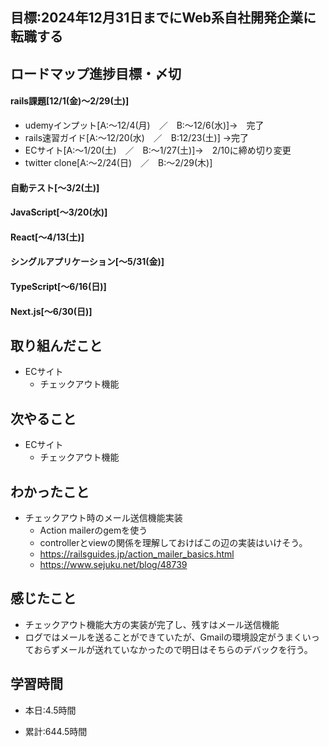 
## 目標:2024年12月31日までにWeb系自社開発企業に転職する

## ロードマップ進捗目標・〆切
#### rails課題[12/1(金)～2/29(土)]
* udemyインプット[A:～12/4(月)　／　B:～12/6(水)]→　完了
* rails速習ガイド[A:～12/20(水)　／　B:12/23(土)]
→完了
* ECサイト[A:～1/20(土)　／　B:～1/27(土)]→　2/10に締め切り変更
* twitter clone[A:～2/24(日)　／　B:～2/29(木)]

#### 自動テスト[～3/2(土)]
#### JavaScript[～3/20(水)]
#### React[～4/13(土)]
#### シングルアプリケーション[～5/31(金)]
#### TypeScript[～6/16(日)]
#### Next.js[～6/30(日)]


## 取り組んだこと
- ECサイト
  - チェックアウト機能


## 次やること
- ECサイト
  - チェックアウト機能
  
## わかったこと
* チェックアウト時のメール送信機能実装
  * Action mailerのgemを使う
  * controllerとviewの関係を理解しておけばこの辺の実装はいけそう。
  * https://railsguides.jp/action_mailer_basics.html
  * https://www.sejuku.net/blog/48739
 
## 感じたこと
* チェックアウト機能大方の実装が完了し、残すはメール送信機能
* ログではメールを送ることができていたが、Gmailの環境設定がうまくいっておらずメールが送れていなかったので明日はそちらのデバックを行う。
  
## 学習時間
- 本日:4.5時間

- 累計:644.5時間
  
